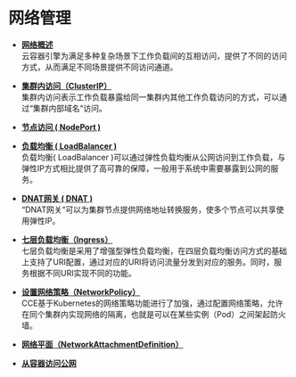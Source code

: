 # 网络管理<a name="cce_01_0020"></a>

-   **[网络概述](网络概述.md)**  
云容器引擎为满足多种复杂场景下工作负载间的互相访问，提供了不同的访问方式，从而满足不同场景提供不同访问通道。
-   **[集群内访问（ClusterIP）](集群内访问（ClusterIP）.md)**  
集群内访问表示工作负载暴露给同一集群内其他工作负载访问的方式，可以通过“集群内部域名“访问。
-   **[节点访问 \( NodePort \)](节点访问-(-NodePort-).md)**  

-   **[负载均衡 \( LoadBalancer \)](负载均衡-(-LoadBalancer-).md)**  
负载均衡\( LoadBalancer \)可以通过弹性负载均衡从公网访问到工作负载，与弹性IP方式相比提供了高可靠的保障，一般用于系统中需要暴露到公网的服务。
-   **[DNAT网关 \( DNAT \)](DNAT网关-(-DNAT-).md)**  
“DNAT网关“可以为集群节点提供网络地址转换服务，使多个节点可以共享使用弹性IP。
-   **[七层负载均衡（Ingress）](七层负载均衡（Ingress）.md)**  
七层负载均衡是采用了增强型弹性负载均衡，在四层负载均衡访问方式的基础上支持了URI配置，通过对应的URI将访问流量分发到对应的服务。同时，服务根据不同URI实现不同的功能。
-   **[设置网络策略（NetworkPolicy）](设置网络策略（NetworkPolicy）.md)**  
CCE基于Kubernetes的网络策略功能进行了加强，通过配置网络策略，允许在同个集群内实现网络的隔离，也就是可以在某些实例（Pod）之间架起防火墙。
-   **[网络平面（NetworkAttachmentDefinition）](网络平面（NetworkAttachmentDefinition）.md)**  

-   **[从容器访问公网](从容器访问公网.md)**  


